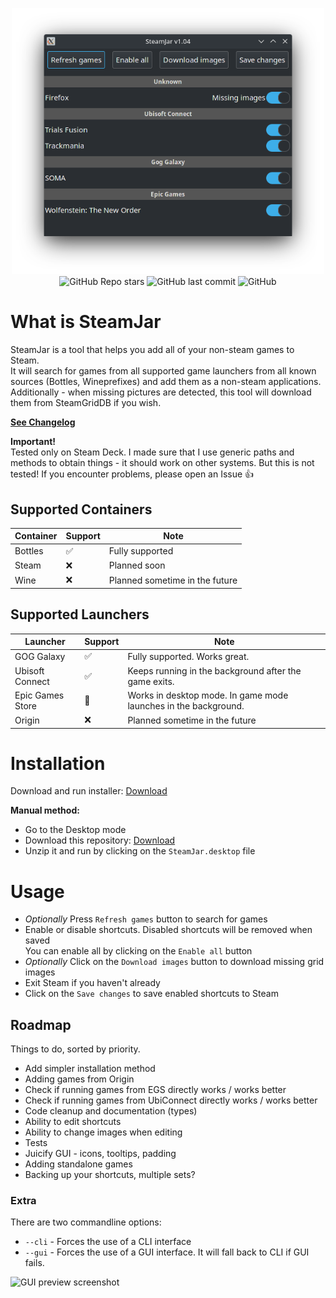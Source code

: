 <p align="center">
  <img width="500" alt="GUI preview screenshot" src="./preview_gui.png"><br>
  <img alt="GitHub Repo stars" src="https://img.shields.io/github/stars/pbaja/SteamJar">
  <img alt="GitHub last commit" src="https://img.shields.io/github/last-commit/pbaja/SteamJar">
  <img alt="GitHub" src="https://img.shields.io/github/license/pbaja/SteamJar">
</p>

# What is SteamJar
SteamJar is a tool that helps you add all of your non-steam games to Steam.  
It will search for games from all supported game launchers from all known sources (Bottles, Wineprefixes) and add them as a non-steam applications.
Additionally - when missing pictures are detected, this tool will download them from SteamGridDB if you wish.
  
**[See Changelog](./CHANGELOG.md)**  
  
**Important!**  
Tested only on Steam Deck. I made sure that I use generic paths and methods to obtain things - it should work on other systems. But this is not tested! If you encounter problems, please open an Issue 👍 
  
## Supported Containers
|Container|Support|Note|
|---|---|---|
|Bottles|✅|Fully supported|
|Steam|❌|Planned soon|
|Wine|❌|Planned sometime in the future|

## Supported Launchers
|Launcher|Support|Note|
|---|---|---|
|GOG Galaxy|✅|Fully supported. Works great.|
|Ubisoft Connect|✅|Keeps running in the background after the game exits.|
|Epic Games Store|🚧|Works in desktop mode. In game mode launches in the background.|
|Origin|❌|Planned sometime in the future|

# Installation
Download and run installer: <a href="ttps://raw.githubusercontent.com/pbaja/SteamJar/dev/SteamJarInstaller.desktop" download="1">Download</a><br>

**Manual method:**
- Go to the Desktop mode
- Download this repository: [Download](https://github.com/pbaja/SteamJar/archive/refs/heads/main.zip)
- Unzip it and run by clicking on the `SteamJar.desktop` file

# Usage
- *Optionally* Press `Refresh games` button to search for games
- Enable or disable shortcuts. Disabled shortcuts will be removed when saved  
You can enable all by clicking on the `Enable all` button
- *Optionally* Click on the `Download images` button to download missing grid images
- Exit Steam if you haven't already
- Click on the `Save changes` to save enabled shortcuts to Steam 

## Roadmap
Things to do, sorted by priority.  
- Add simpler installation method
- Adding games from Origin
- Check if running games from EGS directly works / works better
- Check if running games from UbiConnect directly works / works better
- Code cleanup and documentation (types)
- Ability to edit shortcuts
- Ability to change images when editing
- Tests
- Juicify GUI - icons, tooltips, padding
- Adding standalone games
- Backing up your shortcuts, multiple sets?

### Extra
There are two commandline options:
 - `--cli` - Forces the use of a CLI interface
 - `--gui` - Forces the use of a GUI interface. It will fall back to CLI if GUI fails.
  
<img width="300" alt="GUI preview screenshot" src="./preview_cli.png">
